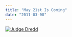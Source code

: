 ```yaml
---
title: "May 21st Is Coming"
date: "2011-03-08"
---
```


[![](http://nickfoden.files.wordpress.com/2011/03/judge-dredd.jpg "Judge Dredd")](http://nickfoden.files.wordpress.com/2011/03/judge-dredd.jpg)
